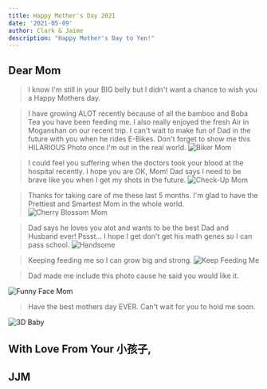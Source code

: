 ```yaml
---
title: Happy Mother's Day 2021
date: '2021-05-09'
author: Clark & Jaime
description: "Happy Mother's Day to Yen!"
---
```


## Dear Mom

> I know I'm still in your BIG belly but I didn't want a chance to wish you a Happy Mothers day.

> I have growing ALOT recently because of all the bamboo and Boba Tea you have been feeding me.
> I also really enjoyed the fresh Air in Moganshan on our recent trip.
> I can't wait to make fun of Dad in the future with you when he rides E-Bikes.
> Don't forget to show me this HILARIOUS Photo once I'm out in the real world.
> ![Biker Mom](./bike.jpg)

> I could feel you suffering when the doctors took your blood at the hospital recently. I hope you are OK, Mom!
> Dad says I need to be brave like you when I get my shots in the future.
> ![Check-Up Mom](./check-up.jpg)

> Thanks for taking care of me these last 5 months. I'm glad to have the Prettiest and Smartest Mom in the whole world.
> ![Cherry Blossom Mom](./cherry-blossom-mom.jpg)

> Dad says he loves you alot and wants to be the best Dad and Husband ever! Pssst... I hope I get don't get his math genes so I can pass school.
> ![Handsome](./handsome-boyfriend-of-mom.jpg)

> Keeping feeding me so I can grow big and strong.
> ![Keep Feeding Me](./korean-bbq.jpg)

> Dad made me include this photo cause he said you would like it.

![Funny Face Mom](./funny-face-mom.jpg)

> Have the best mothers day EVER. Can't wait for you to hold me soon.

![3D Baby](./3D-baby.jpg)

## With Love From Your 小孩子,

## JJM

